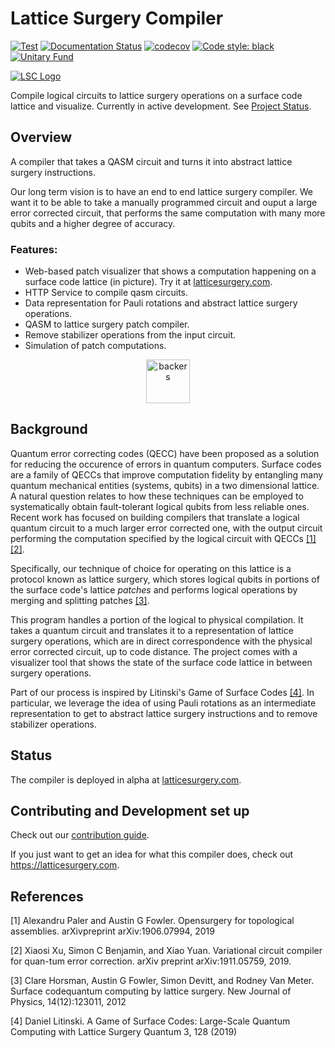 # Lattice Surgery Compiler
[![Test](https://github.com/latticesurgery-com/lattice-surgery-compiler/actions/workflows/test.yml/badge.svg)](https://github.com/latticesurgery-com/lattice-surgery-compiler/actions/workflows/test.yml)
[![Documentation Status](https://readthedocs.org/projects/lattice-surgery-compiler/badge/?version=latest)](https://lattice-surgery-compiler.readthedocs.io/en/latest/?badge=latest)
[![codecov](https://codecov.io/gh/latticesurgery-com/lattice-surgery-compiler/branch/dev/graph/badge.svg?token=7SSY2AY2QN)](https://codecov.io/gh/latticesurgery-com/lattice-surgery-compiler)
[![Code style: black](https://img.shields.io/badge/code%20style-black-000000.svg)](https://github.com/psf/black)
[![Unitary Fund](https://img.shields.io/badge/Supported%20By-Unitary%20Fund-FFFF00.svg)](https://unitary.fund)

<!-- start -->

[![LSC Logo](https://user-images.githubusercontent.com/46719079/150657000-8e83c649-84a8-431b-aab0-d44d847e5a24.png)](https://latticesurgery.com)

Compile logical circuits to lattice surgery operations on a surface code lattice and visualize. Currently in active development. See [Project Status](
https://github.com/latticesurgery-com/general-issue-tracker/issues/3).

## Overview
A compiler that takes a QASM circuit and turns it into abstract lattice surgery instructions.

Our long term vision is to have an end to end lattice surgery compiler. We want it to be able to take a manually programmed circuit and ouput a large error corrected circuit, that performs the same computation with many more qubits and a higher degree of accuracy.

### Features:
* Web-based patch visualizer that shows a computation happening on a surface code lattice (in picture). Try it at [latticesurgery.com](https://latticesurgery.com).
* HTTP Service to compile qasm circuits.
* Data representation for Pauli rotations and abstract lattice surgery operations.
* QASM to lattice surgery patch compiler.
* Remove stabilizer operations from the input circuit.
* Simulation of patch computations.

<!-- end -->

<p align="center">
  <img alt="backers" height="70px" src="https://user-images.githubusercontent.com/36427091/150938385-b0099f77-fd7b-4666-95b6-a7610ec6c9de.png" />
</p>

## Background 
Quantum error correcting codes (QECC) have been proposed as a solution for reducing the occurence of errors in quantum computers. Surface codes are a family of QECCs that improve computation fidelity by entangling many quantum mechanical entities (systems, qubits) in a two dimensional lattice. A natural question relates to how these techniques can be employed to systematically obtain fault-tolerant logical qubits from less reliable ones. Recent work has focused on building compilers that translate a logical quantum circuit to a much larger error corrected one, with the output circuit performing the computation specified by the logical circuit with QECCs [[1]](#1)[[2]](#2). 

Specifically, our technique of choice for operating on this lattice is a protocol known as lattice surgery, which stores logical qubits in portions of the surface code's lattice *patches* and performs logical operations by merging and splitting patches [[3]](#3).

This program handles a portion of the logical to physical compilation. It takes a quantum circuit and translates it to a representation of lattice surgery operations, which are in direct correspondence with the physical error corrected circuit, up to code distance. The project comes with a visualizer tool that shows the state of the surface code lattice in between surgery operations.

Part of our process is inspired by Litinski's Game of Surface Codes [[4]](#4). In particular, we leverage the idea of using Pauli rotations as an intermediate representation to get to abstract lattice surgery instructions and to remove stabilizer operations.

## Status
The compiler is deployed in alpha at [latticesurgery.com](https://latticesurgery.com).

## Contributing and Development set up

Check out our [contribution guide](https://github.com/latticesurgery-com/lattice-surgery-compiler/blob/dev/CONTRIBUTING.md).

If you just want to get an idea for what this compiler does, check out https://latticesurgery.com.


## References
<a id="1">[1]</a> 
Alexandru Paler and Austin G Fowler. 
Opensurgery for topological assemblies.
arXivpreprint arXiv:1906.07994, 2019

<a id="2">[2]</a> 
Xiaosi Xu, Simon C Benjamin, and Xiao Yuan.
Variational circuit compiler for quan-tum error correction.
arXiv preprint arXiv:1911.05759, 2019.

<a id="3">[3]</a> 
Clare Horsman, Austin G Fowler, Simon Devitt, and Rodney Van Meter.
Surface codequantum computing by lattice surgery.
New Journal of Physics, 14(12):123011, 2012

<a id="4">[4]</a> 
Daniel Litinski.
A Game of Surface Codes: Large-Scale Quantum Computing with Lattice Surgery
Quantum 3, 128 (2019)
